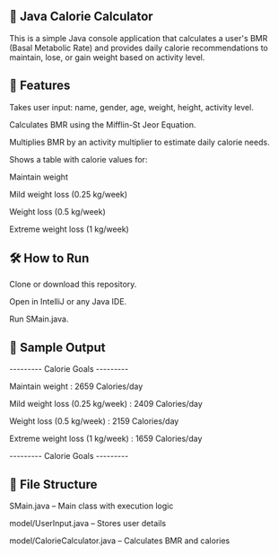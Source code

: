 🥗 Java Calorie Calculator
------------------------------

This is a simple Java console application that calculates a user's BMR (Basal Metabolic Rate) and provides daily calorie recommendations to maintain, lose, or gain weight based on activity level.

🚀 Features
------------------------------

Takes user input: name, gender, age, weight, height, activity level.

Calculates BMR using the Mifflin-St Jeor Equation.

Multiplies BMR by an activity multiplier to estimate daily calorie needs.

Shows a table with calorie values for:

Maintain weight

Mild weight loss (0.25 kg/week)

Weight loss (0.5 kg/week)

Extreme weight loss (1 kg/week)

🛠 How to Run
------------------------------

Clone or download this repository.

Open in IntelliJ or any Java IDE.

Run SMain.java.

🧮 Sample Output
------------------------------

--------- Calorie Goals ---------

Maintain weight       : 2659 Calories/day

Mild weight loss (0.25 kg/week) : 2409 Calories/day

Weight loss (0.5 kg/week)       : 2159 Calories/day

Extreme weight loss (1 kg/week) : 1659 Calories/day

--------- Calorie Goals ---------

📁 File Structure
------------------------------

SMain.java – Main class with execution logic

model/UserInput.java – Stores user details

model/CalorieCalculator.java – Calculates BMR and calories


